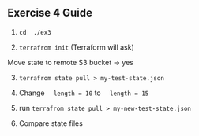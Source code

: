 ## Exercise 4 Guide

1) `cd  ./ex3`

2) `terrafrom init` (Terraform will ask)

Move state to remote S3 bucket -> yes

3) `terrafrom state pull > my-test-state.json`

4) Change
   `  length = 10`
   to
   `  length = 15`

5) run `terrafrom state pull > my-new-test-state.json`

6) Compare state files